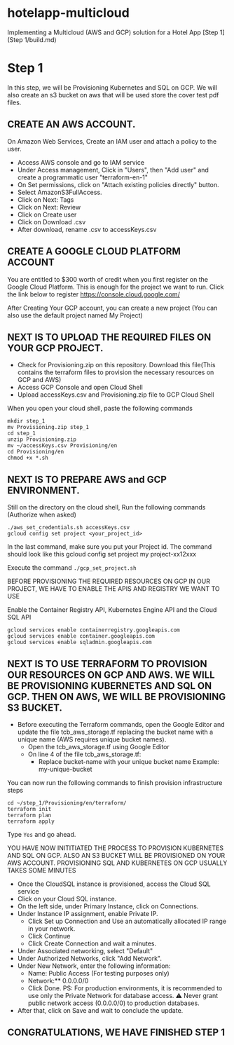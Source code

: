 # hotelapp-multicloud
Implementing a Multicloud (AWS and GCP) solution for a Hotel App [Step 1](Step 1/build.md)

# Step 1
In this step, we will be Provisioning Kubernetes and SQL on GCP. We will also create an s3 bucket on aws that will be used store the cover test pdf files.

## CREATE AN AWS ACCOUNT.

On Amazon Web Services, Create an IAM user and attach a policy to the user.
* Access AWS console and go to IAM service
* Under Access management, Click in "Users", then "Add user" and create a programmatic user "terraform-en-1"
* On Set permissions, click on "Attach existing policies directly" button.
* Select AmazonS3FullAccess.
* Click on Next: Tags
* Click on Next: Review
* Click on Create user
* Click on Download .csv
* After download, rename .csv to accessKeys.csv

## CREATE A GOOGLE CLOUD PLATFORM ACCOUNT

You are entitled to $300 worth of credit when you first register on the Google Cloud Platform. This is enough for the project we want to run. Click the link below to register https://console.cloud.google.com/

After Creating Your GCP account, you can create a new project (You can also use the default project named My Project)

## NEXT IS TO UPLOAD THE REQUIRED FILES ON YOUR GCP PROJECT.
* Check for Provisioning.zip on this repository. Download this file(This contains the terraform files to provision the necessary resources on GCP and AWS)
* Access GCP Console and open Cloud Shell
* Upload accessKeys.csv and Provisioning.zip file to GCP Cloud Shell

When you open your cloud shell, paste the following commands

```
mkdir step_1
mv Provisioning.zip step_1
cd step_1
unzip Provisioning.zip
mv ~/accessKeys.csv Provisioning/en
cd Provisioning/en
chmod +x *.sh
```

## NEXT IS TO PREPARE AWS and GCP ENVIRONMENT.

Still on the directory on the cloud shell, Run the following commands (Authorize when asked)

```
./aws_set_credentials.sh accessKeys.csv
gcloud config set project <your_project_id> 
```

In the last command, make sure you put your Project id. The command should look like this gcloud config set project my project-xx12xxx

Execute the command `./gcp_set_project.sh`

BEFORE PROVISIONING THE REQUIRED RESOURCES ON GCP IN OUR PROJECT, WE HAVE TO ENABLE THE APIS AND REGISTRY WE WANT TO USE

Enable the Container Registry API, Kubernetes Engine API and the Cloud SQL API

```
gcloud services enable containerregistry.googleapis.com 
gcloud services enable container.googleapis.com 
gcloud services enable sqladmin.googleapis.com 
```

## NEXT IS TO USE TERRAFORM TO PROVISION OUR RESOURCES ON GCP AND AWS. WE WILL BE PROVISIONING KUBERNETES AND SQL ON GCP. THEN ON AWS, WE WILL BE PROVISIONING S3 BUCKET.

* Before executing the Terraform commands, open the Google Editor and update the file tcb_aws_storage.tf replacing the bucket name with a unique name (AWS requires unique bucket names).
    * Open the tcb_aws_storage.tf using Google Editor
    * On line 4 of the file tcb_aws_storage.tf:
        * Replace bucket-name with your unique bucket name Example: my-unique-bucket

You can now run the following commands to finish provision infrastructure steps

```
cd ~/step_1/Provisioning/en/terraform/
terraform init
terraform plan
terraform apply
```
Type `Yes` and go ahead.

YOU HAVE NOW INITITIATED THE PROCESS TO PROVISION KUBERNETES AND SQL ON GCP. ALSO AN S3 BUCKET WILL BE PROVISIONED ON YOUR AWS ACCOUNT. PROVISIONING SQL AND KUBERNETES ON GCP USUALLY TAKES SOME MINUTES

* Once the CloudSQL instance is provisioned, access the Cloud SQL service
* Click on your Cloud SQL instance.
* On the left side, under Primary Instance, click on Connections.
* Under Instance IP assignment, enable Private IP.
    * Click Set up Connection and Use an automatically allocated IP range in your network.
    * Click Continue
    * Click Create Connection and wait a minutes.
* Under Associated networking, select "Default"
* Under Authorized Networks, click "Add Network".
* Under New Network, enter the following information:
    * Name: Public Access (For testing purposes only)
    * Network:** 0.0.0.0/0
    * Click Done.
PS: For production environments, it is recommended to use only the Private Network for database access. ⚠️ Never grant public network access (0.0.0.0/0) to production databases.
* After that, click on Save and wait to conclude the update.



## CONGRATULATIONS, WE HAVE FINISHED STEP 1



